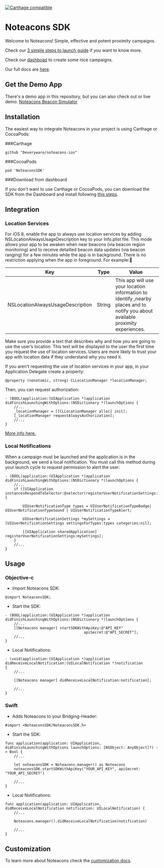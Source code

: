 [![Carthage compatible](https://img.shields.io/badge/Carthage-compatible-4BC51D.svg?style=flat)](https://github.com/Carthage/Carthage)

# Noteacons SDK

Welcome to Noteacons! Simple, effective and potent proximity campaigns. 

Check our [3 simple steps to launch guide](http://www.noteacons.com/support/) if you want to know more.

Check our [dashboad](http://panel.noteacons.com/) to create some nice campaigns.

Our full docs are [here](http://noteacons-docs.readthedocs.io).

## Get the Demo App

There's a demo app in this repository, but you can also check out or live demo: [Noteacons Beacon Simulator](https://itunes.apple.com/us/app/noteacons-beacon-simulator/id1136196655)

## Installation

The easiest way to integrate Noteacons in your project is using Carthage or CocoaPods:

###Carthage

```objc
github "Deveryware/noteacons-ios"
```

###CocoaPods

```objc
pod 'NoteaconsSDK'
```

###Download from dashboard

If you don't want to use Carthage or CocoaPods, you can download the SDK from the Dashboard and install following [this steps](http://noteacons-docs.readthedocs.io/en/latest/iOS/installation/).

## Integration

### Location Services

For iOS 8, enable the app to always use location services by adding NSLocationAlwaysUsageDescription key to your Info.plist file. This mode allows your app to be awaken when near beacons (via beacon region monitoring) and to receive detailled beacon data updates (via beacon ranging) for a few minutes while the app is in background. There is no restriction applying when the app in foreground. For example:

Key | Type | Value
--- | --- | ---
NSLocationAlwaysUsageDescription | String | This app will use your location information to identify ,nearby places and to notify you about available proximity experiences.


Make sure you provide a text that describes why and how you are going to use the user’s location. This text will be displayed to the user the first time you request the use of location services. Users are more likely to trust your app with location data if they understand why you need it.

If you aren't requesting the use of location services in your app, in your Application Delegate create a property:

```
@property (nonatomic, strong) CLLocationManager *locationManager;
```

Then, you can request authorization:

```
- (BOOL)application:(UIApplication *)application didFinishLaunchingWithOptions:(NSDictionary *)launchOptions {
    //...
    _locationManager = [[CLLocationManager alloc] init];
    [_locationManager requestAlwaysAuthorization];
    //...
}
```
[More info here.](https://developer.apple.com/library/ios/documentation/CoreLocation/Reference/CLLocationManager_Class/#//apple_ref/occ/instm/CLLocationManager/requestAlwaysAuthorization)

### Local Notifications

When a campaign must be launched and the application is in the background, we send a local notification. You must call this method during your launch cycle to request permission to alert the user:

```
- (BOOL)application:(UIApplication *)application didFinishLaunchingWithOptions:(NSDictionary *)launchOptions {
    //...
    if ([UIApplication instancesRespondToSelector:@selector(registerUserNotificationSettings:)]){

        UIUserNotificationType types = UIUserNotificationTypeBadge| UIUserNotificationTypeSound | UIUserNotificationTypeAlert;

        UIUserNotificationSettings *mySettings = [UIUserNotificationSettings settingsForTypes:types categories:nil];

        [[UIApplication sharedApplication] registerUserNotificationSettings:mySettings];
    }
    //...
}
```

## Usage

### Objective-c

* Import Noteacons SDK:

`@import NoteaconsSDK;`

* Start the SDK:

```
- (BOOL)application:(UIApplication *)application didFinishLaunchingWithOptions:(NSDictionary *)launchOptions {
    //...
    [[Noteacons manager] startSDKWithApiKey:@"API_KEY"
                                    apiSecret:@"API_SECRET"];
    //...
}
```

* Local Notifications:

```
- (void)application:(UIApplication *)application didReceiveLocalNotification:(UILocalNotification *)notification
{
    //...

    [[Noteacons manager] didReceiveLocalNotification:notification];

    //...
}
``` 

### Swift

* Adds Noteacons to your Bridging-Header:

```
#import <NoteaconsSDK/NoteaconsSDK.h>
```

* Start the SDK:

```
func application(application: UIApplication, didFinishLaunchingWithOptions launchOptions: [NSObject: AnyObject]?) -> Bool {
    //...
    
    let noteaconsSDK = Noteacons.manager() as Noteacons
    noteaconsSDK.startSDKWithApiKey("YOUR_API_KEY", apiSecret: "YOUR_API_SECRET")
    
    //...
}
```
* Local Notifications:

```
func application(application: UIApplication, didReceiveLocalNotification notification: UILocalNotification) {
    //...
    
    Noteacons.manager().didReceiveLocalNotification(notification)
    
    //...
}
```

## Customization

To learn more about Noteacons check the [customization docs](http://noteacons-docs.readthedocs.io/en/latest/iOS/customization/).
 





